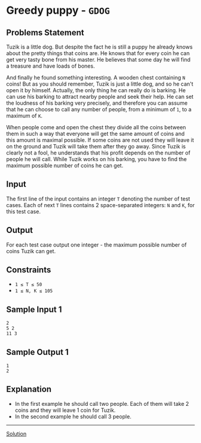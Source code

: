 # Greedy puppy - `GDOG`

## Problems Statement
Tuzik is a little dog. But despite the fact he is still a puppy he already knows about the pretty things that coins are. He knows that for every coin he can get very tasty bone from his master. He believes that some day he will find a treasure and have loads of bones.

And finally he found something interesting. A wooden chest containing `N` coins! But as you should remember, Tuzik is just a little dog, and so he can't open it by himself. Actually, the only thing he can really do is barking. He can use his barking to attract nearby people and seek their help. He can set the loudness of his barking very precisely, and therefore you can assume that he can choose to call any number of people, from a minimum of `1`, to a maximum of `K`.

When people come and open the chest they divide all the coins between them in such a way that everyone will get the same amount of coins and this amount is maximal possible. If some coins are not used they will leave it on the ground and Tuzik will take them after they go away. Since Tuzik is clearly not a fool, he understands that his profit depends on the number of people he will call. While Tuzik works on his barking, you have to find the maximum possible number of coins he can get.

## Input
The first line of the input contains an integer `T` denoting the number of test cases. Each of next `T` lines contains 2 space-separated integers: `N` and `K`, for this test case.

## Output
For each test case output one integer - the maximum possible number of coins Tuzik can get.

## Constraints
- `1 ≤ T ≤ 50`
- `1 ≤ N, K ≤ 105`

## Sample Input 1 
```
2
5 2
11 3
```

## Sample Output 1 
```
1
2
```

## Explanation
- In the first example he should call two people. Each of them will take 2 coins and they will leave 1 coin for Tuzik.
- In the second example he should call 3 people.

---

[Solution](./52002263.py)
